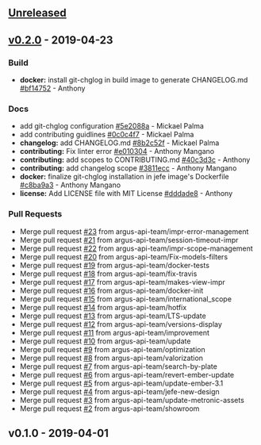 <a name="unreleased"></a>
## [Unreleased]


<a name="v0.2.0"></a>
## [v0.2.0] - 2019-04-23
### Build
- **docker:** install git-chglog in build image to generate CHANGELOG.md [#bf14752](https://github.com/argus-api-team/jefe/commit/bf14752) - Anthony

### Docs
- add git-chglog configuration [#5e2088a](https://github.com/argus-api-team/jefe/commit/5e2088a) - Mickael Palma
- add contributing guidlines [#0c0c4f7](https://github.com/argus-api-team/jefe/commit/0c0c4f7) - Mickael Palma
- **changelog:** add CHANGELOG.md [#8b2c52f](https://github.com/argus-api-team/jefe/commit/8b2c52f) - Mickael Palma
- **contributing:** Fix linter error [#e010304](https://github.com/argus-api-team/jefe/commit/e010304) - Anthony Mangano
- **contributing:** add scopes to CONTRIBUTING.md [#40c3d3c](https://github.com/argus-api-team/jefe/commit/40c3d3c) - Anthony
- **contributing:** add changelog scope [#3811ecc](https://github.com/argus-api-team/jefe/commit/3811ecc) - Anthony Mangano
- **docker:** finalize git-chglog installation in jefe image's Dockerfile [#c8ba9a3](https://github.com/argus-api-team/jefe/commit/c8ba9a3) - Anthony Mangano
- **license:** Add LICENSE file with MIT License [#dddade8](https://github.com/argus-api-team/jefe/commit/dddade8) - Anthony

### Pull Requests
- Merge pull request [#23](https://github.com/argus-api-team/jefe/issues/23) from argus-api-team/impr-error-management
- Merge pull request [#21](https://github.com/argus-api-team/jefe/issues/21) from argus-api-team/session-timeout-impr
- Merge pull request [#22](https://github.com/argus-api-team/jefe/issues/22) from argus-api-team/impr-scope-management
- Merge pull request [#20](https://github.com/argus-api-team/jefe/issues/20) from argus-api-team/Fix-models-filters
- Merge pull request [#19](https://github.com/argus-api-team/jefe/issues/19) from argus-api-team/docker-tests
- Merge pull request [#18](https://github.com/argus-api-team/jefe/issues/18) from argus-api-team/fix-travis
- Merge pull request [#17](https://github.com/argus-api-team/jefe/issues/17) from argus-api-team/makes-view-impr
- Merge pull request [#16](https://github.com/argus-api-team/jefe/issues/16) from argus-api-team/docker-init
- Merge pull request [#15](https://github.com/argus-api-team/jefe/issues/15) from argus-api-team/international_scope
- Merge pull request [#14](https://github.com/argus-api-team/jefe/issues/14) from argus-api-team/hotfix
- Merge pull request [#13](https://github.com/argus-api-team/jefe/issues/13) from argus-api-team/LTS-update
- Merge pull request [#12](https://github.com/argus-api-team/jefe/issues/12) from argus-api-team/versions-display
- Merge pull request [#11](https://github.com/argus-api-team/jefe/issues/11) from argus-api-team/improvement
- Merge pull request [#10](https://github.com/argus-api-team/jefe/issues/10) from argus-api-team/update
- Merge pull request [#9](https://github.com/argus-api-team/jefe/issues/9) from argus-api-team/optimization
- Merge pull request [#8](https://github.com/argus-api-team/jefe/issues/8) from argus-api-team/valorization
- Merge pull request [#7](https://github.com/argus-api-team/jefe/issues/7) from argus-api-team/search-by-plate
- Merge pull request [#6](https://github.com/argus-api-team/jefe/issues/6) from argus-api-team/revert-ember-update
- Merge pull request [#5](https://github.com/argus-api-team/jefe/issues/5) from argus-api-team/update-ember-3.1
- Merge pull request [#4](https://github.com/argus-api-team/jefe/issues/4) from argus-api-team/jefe-new-design
- Merge pull request [#3](https://github.com/argus-api-team/jefe/issues/3) from argus-api-team/update-metronic-assets
- Merge pull request [#2](https://github.com/argus-api-team/jefe/issues/2) from argus-api-team/showroom


<a name="v0.1.0"></a>
## v0.1.0 - 2019-04-01

[Unreleased]: https://github.com/argus-api-team/jefe/compare/v0.2.0...HEAD
[v0.2.0]: https://github.com/argus-api-team/jefe/compare/v0.1.0...v0.2.0
